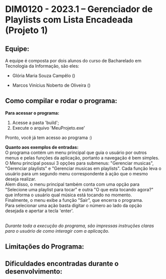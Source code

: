 # DIM0120 - 2023.1 – Gerenciador de Playlists com Lista Encadeada (Projeto 1)

## Equipe:
A equipe é composta por dois alunos do curso de Bacharelado em Tecnologia da Informação, são eles:
- Glória Maria Souza Campêlo ()
* Marcos Vinícius Noberto de Oliveira ()


## Como compilar e rodar o programa:
__Para acessar o programa:__
1. Acesse a pasta 'build';
2. Execute o arquivo 'MeuProjeto.exe'

Pronto, você já tem acesso ao programa :)

__Quanto aos exemplos de entradas:__ <br>
O programa contém um menu principal que guia o usuário por outros menus e pelas funções da aplicação, portanto a navegação é bem simples.
O Menu principal possui 3 opções para submenus: "Gerenciar musicas", "Gerenciar playlists" e "Gerenciar musicas em playlists". Cada função leva o usuário para um segundo menu correspondente à ação que o mesmo deseja realizar.<br>
Alem disso, o menu principal também conta com uma opção para "Selecione uma playlist para tocar" e outra "O que esta tocando agora?" que informa o usuário qual música está tocando no momento.<br>
Finalmente, o menu exibe a função "Sair", que encerra o programa.<br>
Para selecionar uma ação basta digitar o número ao lado da opção desejada e apertar a tecla 'enter'.<br><br>

_Durante toda a execução do programa, são impressas instruções claras para o usuário de como interagir com a aplicação._

## Limitações do Programa:

## Dificuldades encontradas durante o desenvolvimento:
